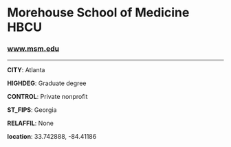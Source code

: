 # Morehouse School of Medicine HBCU
### www.msm.edu
---
**CITY**: Atlanta

**HIGHDEG**: Graduate degree

**CONTROL**: Private nonprofit

**ST_FIPS**: Georgia

**RELAFFIL**: None

**location**: 33.742888, -84.41186